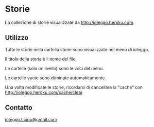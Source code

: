 Storie
======

La collezione di storie visualizzate da http://ioleggo.heroku.com.

Utilizzo
--------
Tutte le storie nella cartella storie sono visualizzate nel menu di ioleggo.

Il titolo della storia è il nome del file.

Le cartelle (solo un livello) sono le voci del menu.

Le cartelle vuote sono eliminate automaticamente.

Una volta modificate le storie, ricordarsi di cancellare la "cache" con http://ioleggo.heroku.com/cache/clear.

Contatto
--------
ioleggo.ticino@gmail.com
